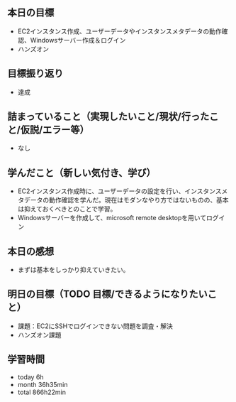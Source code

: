 ## 本日の目標
- EC2インスタンス作成、ユーザーデータやインスタンスメタデータの動作確認、Windowsサーバー作成＆ログイン
- ハンズオン

## 目標振り返り
- 達成

## 詰まっていること（実現したいこと/現状/行ったこと/仮説/エラー等）
- なし

## 学んだこと（新しい気付き、学び）
- EC2インスタンス作成時に、ユーザーデータの設定を行い、インスタンスメタデータの動作確認を学んだ。現在はモダンなやり方ではないものの、基本は抑えておくべきとのことで学習。
- Windowsサーバーを作成して、microsoft remote desktopを用いてログイン

## 本日の感想
- まずは基本をしっかり抑えていきたい。

## 明日の目標（TODO 目標/できるようになりたいこと）
- 課題：EC2にSSHでログインできない問題を調査・解決
- ハンズオン課題

## 学習時間
- today 6h
- month 36h35min
- total 866h22min
